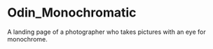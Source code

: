 # Odin_Monochromatic
A landing page of a photographer who takes pictures with an eye for monochrome.
